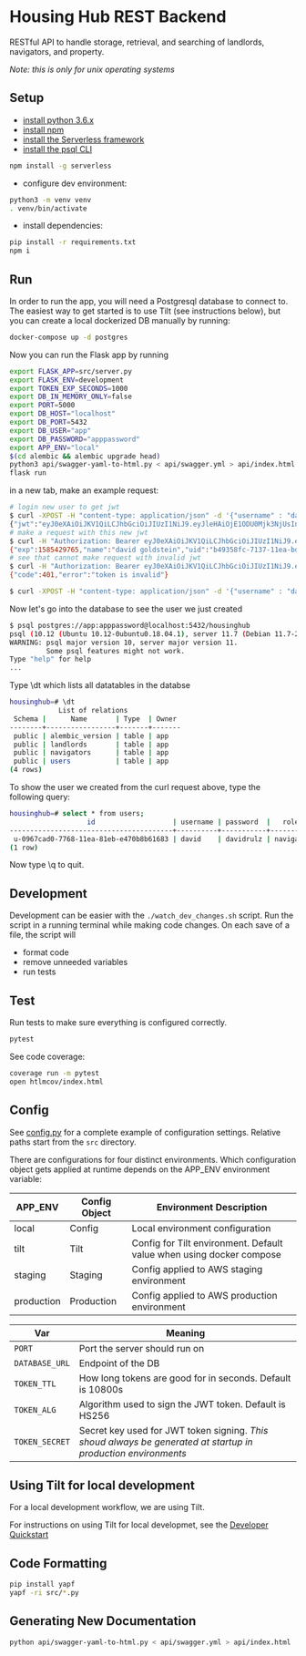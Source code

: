 # Housing Hub REST Backend 

RESTful API to handle storage, retrieval, and searching of landlords, navigators, and property.

*Note: this is only for unix operating systems*

## Setup

- [install python 3.6.x](https://realpython.com/installing-python/)
- [install npm](https://www.npmjs.com/get-npm)
- [install the Serverless framework](https://serverless.com/framework/docs/providers/aws/guide/installation/)
- [install the psql CLI](https://www.pgcli.com/install)

```sh
npm install -g serverless
```

- configure dev environment:

```bash
python3 -m venv venv
. venv/bin/activate
```

- install dependencies:

```bash
pip install -r requirements.txt
npm i
```


## Run

In order to run the app, you will need a Postgresql database to connect to. The easiest way to get started is to use Tilt (see instructions below), but you can create a local dockerized DB manually by running:

```sh
docker-compose up -d postgres
```

Now you can run the Flask app by running 

```sh
export FLASK_APP=src/server.py
export FLASK_ENV=development
export TOKEN_EXP_SECONDS=1000
export DB_IN_MEMORY_ONLY=false
export PORT=5000
export DB_HOST="localhost"
export DB_PORT=5432
export DB_USER="app"
export DB_PASSWORD="apppassword"
export APP_ENV="local"
$(cd alembic && alembic upgrade head)
python3 api/swagger-yaml-to-html.py < api/swagger.yml > api/index.html
flask run
```

in a new tab, make an example request:
```bash
# login new user to get jwt
$ curl -XPOST -H "content-type: application/json" -d '{"username" : "david", "password" : "davidrulz"}' http://localhost:5000/auth/login 
{"jwt":"eyJ0eXAiOiJKV1QiLCJhbGciOiJIUzI1NiJ9.eyJleHAiOjE1ODU0Mjk3NjUsInVpZCI6ImI0OTM1OGZjLTcxMzctMTFlYS1iZDRmLWU0NzBiOGI2MTY4MyIsIm5hbWUiOiJkYXZpZCBnb2xkc3RlaW4ifQ.q6p91KS8iOme-K5baVlVSFBPW8K0kjdSJZ-IWSOF-cw"}
# make a request with this new jwt
$ curl -H "Authorization: Bearer eyJ0eXAiOiJKV1QiLCJhbGciOiJIUzI1NiJ9.eyJleHAiOjE1ODU0Mjk3NjUsInVpZCI6ImI0OTM1OGZjLTcxMzctMTFlYS1iZDRmLWU0NzBiOGI2MTY4MyIsIm5hbWUiOiJkYXZpZCBnb2xkc3RlaW4ifQ.q6p91KS8iOme-K5baVlVSFBPW8K0kjdSJZ-IWSOF-cw" http://localhost:5000/auth/status
{"exp":1585429765,"name":"david goldstein","uid":"b49358fc-7137-11ea-bd4f-e470b8b61683"}
# see that cannot make request with invalid jwt
$ curl -H "Authorization: Bearer eyJ0eXAiOiJKV1QiLCJhbGciOiJIUzI1NiJ9.eyJleHAiOjE1ODU0MzM0MjcsInVpZCI6IjNiOTJhZTVlLTcxNDAtMTFlYS1iZDRmLWU0NzBiOGI2MTY4MyIsIm5hbWUiOiJkYXZpZCBnb2xkc3RlaW4ifQ.j3bKF3YXalyHvFZ94LCZPN8HeuQEH5Bjbmusw-Js" http://localhost:5000/navigator
{"code":401,"error":"token is invalid"}

$ curl -XPOST -H "content-type: application/json" -d '{"username" : "david", "password" : "davidrulz", "role_id" : "4", "role" : "navigator", "is_admin": true}' http://localhost:5000/auth/register
```

Now let's go into the database to see the user we just created

```bash
$ psql postgres://app:apppassword@localhost:5432/housinghub
psql (10.12 (Ubuntu 10.12-0ubuntu0.18.04.1), server 11.7 (Debian 11.7-2.pgdg90+1))
WARNING: psql major version 10, server major version 11.
         Some psql features might not work.
Type "help" for help
...
```
Type \dt which lists all datatables in the databse
```bash
housinghub=# \dt
            List of relations
 Schema |      Name       | Type  | Owner 
--------+-----------------+-------+-------
 public | alembic_version | table | app
 public | landlords       | table | app
 public | navigators      | table | app
 public | users           | table | app
(4 rows)
```
To show the user we created from the curl request above, type the following query:
```bash
housinghub=# select * from users;
                   id                   | username | password  |   role    | role_id | is_admin 
----------------------------------------+----------+-----------+-----------+---------+----------
 u-0967cad0-7768-11ea-81eb-e470b8b61683 | david    | davidrulz | navigator | 4       | f
(1 row)
```

Now type \q to quit.

## Development

Development can be easier with the `./watch_dev_changes.sh` script. Run the script in a running terminal while making code changes. On each save of a file, the script will 

- format code
- remove unneeded variables
- run tests

## Test

Run tests to make sure everything is configured correctly.
```sh
pytest
```

See code coverage:
```sh
coverage run -m pytest
open htlmcov/index.html
```

## Config

See [config.py](src/app/config.py) for a complete example of configuration settings. Relative paths start from the `src` directory.

There are configurations for four distinct environments. Which configuration object gets applied at runtime depends on the APP_ENV environment variable:

APP_ENV | Config Object | Environment Description
--------|---------------|-------------------------
local   | Config        | Local environment configuration
tilt    | Tilt          | Config for Tilt environment. Default value when using docker compose
staging | Staging       | Config applied to AWS staging environment
production | Production | Config applied to AWS production environment

Var | Meaning
--- | --- |
`PORT` | Port the server should run on
`DATABASE_URL` | Endpoint of the DB
`TOKEN_TTL` | How long tokens are good for in seconds. Default is 10800s
`TOKEN_ALG` | Algorithm used to sign the JWT token. Default is HS256
`TOKEN_SECRET` | Secret key used for JWT token signing. *This shoud always be generated at startup in production environments*

## Using Tilt for local development

For a local development workflow, we are using Tilt. 

For instructions on using Tilt for local developmet, see the [Developer Quickstart](https://github.com/code-for-charlottesville/housinghub/wiki/Developer-Quickstart)

## Code Formatting

```sh
pip install yapf
yapf -ri src/*.py
```

## Generating New Documentation

```sh
python api/swagger-yaml-to-html.py < api/swagger.yml > api/index.html
```
